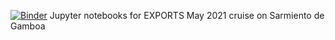 [![Binder](https://mybinder.org/badge_logo.svg)](https://mybinder.org/v2/gh/san-soucie/sarmiento_notebooks/HEAD)
Jupyter notebooks for EXPORTS May 2021 cruise on Sarmiento de Gamboa
